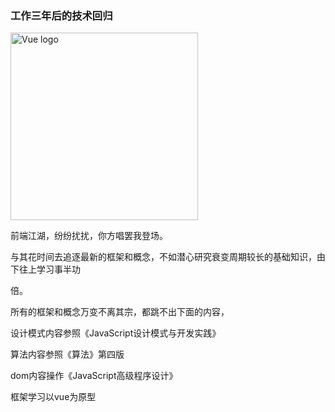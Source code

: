 <h3>工作三年后的技术回归</h3>
<img width="300" src="https://timgsa.baidu.com/timg?image&quality=80&size=b9999_10000&sec=1536609217972&di=d77584db7661c68841bd18154371ee18&imgtype=0&src=http%3A%2F%2F5b0988e595225.cdn.sohucs.com%2Fq_70%2Cc_zoom%2Cw_640%2Fimages%2F20180809%2F962d95a025d84f02950050ad4b49319c.jpeg" alt="Vue logo">
<p>前端江湖，纷纷扰扰，你方唱罢我登场。</p>
<p>与其花时间去追逐最新的框架和概念，不如潜心研究衰变周期较长的基础知识，由下往上学习事半功</p>倍。
<p>所有的框架和概念万变不离其宗，都跳不出下面的内容，</p>

<p>设计模式内容参照《JavaScript设计模式与开发实践》</p>
<p>算法内容参照《算法》第四版</p>
<p>dom内容操作《JavaScript高级程序设计》</p>
<p>框架学习以vue为原型</p>
